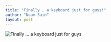 ```yaml
---
title: "Finally … a keyboard just for guys!"
author: "Noam Sain"
layout: post
---
```


![Finally … a keyboard just for guys](https://1.bp.blogspot.com/_8aN4krk1nsk/TIJXO9cFp4I/AAAAAAAAAfQ/Lblw8Ngpp-s/s1600/ATT00041.jpg "Finally … a keyboard just for guys")
